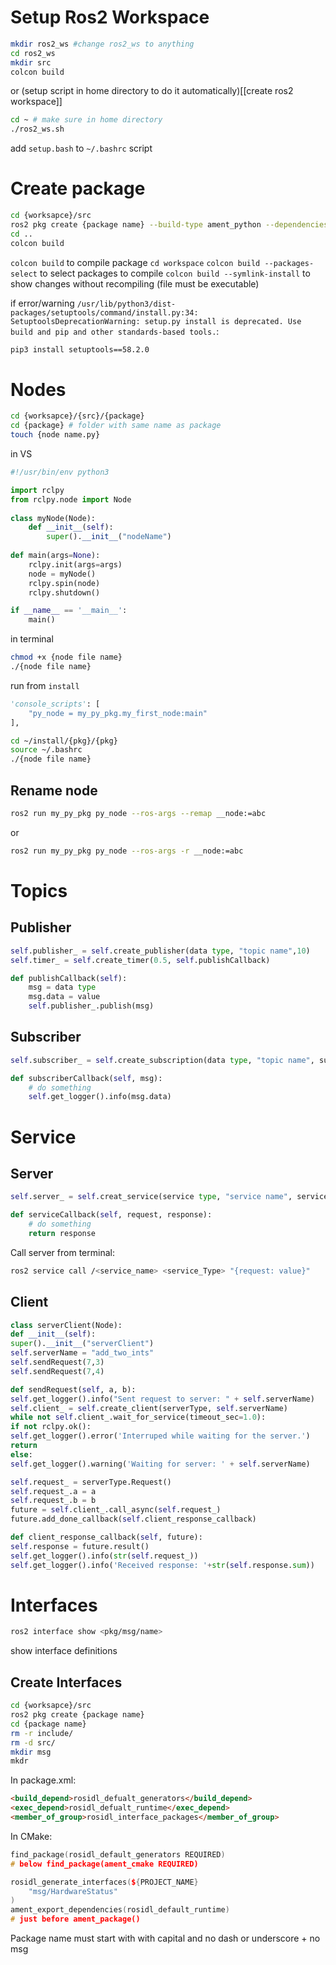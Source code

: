 # Setup Ros2 Workspace
```bash
mkdir ros2_ws #change ros2_ws to anything
cd ros2_ws
mkdir src
colcon build
```
or (setup script in home directory to do it automatically)[[create ros2 workspace]]
```bash
cd ~ # make sure in home directory
./ros2_ws.sh
```
add `setup.bash` to `~/.bashrc` script
# Create package
```bash
cd {worksapce}/src
ros2 pkg create {package name} --build-type ament_python --dependencies rclpy
cd ..
colcon build
```
`colcon build` to compile package `cd workspace`
`colcon build --packages-select` to select packages to compile
`colcon build --symlink-install` to show changes without recompiling (file  must be executable)

if error/warning `/usr/lib/python3/dist-packages/setuptools/command/install.py:34: SetuptoolsDeprecationWarning: setup.py install is deprecated. Use build and pip and other standards-based tools.`:
```bash
pip3 install setuptools==58.2.0
```
# Nodes
```bash
cd {worksapce}/{src}/{package}
cd {package} # folder with same name as package
touch {node name.py}
```
in VS 
```python
#!/usr/bin/env python3

import rclpy
from rclpy.node import Node
  
class myNode(Node):
	def __init__(self):
		super().__init__("nodeName")  
  
def main(args=None):
	rclpy.init(args=args)
	node = myNode()
	rclpy.spin(node)
	rclpy.shutdown()

if __name__ == '__main__':
	main()
```
in terminal
```bash
chmod +x {node file name}
./{node file name}
```
run from `install`
```python
'console_scripts': [
	"py_node = my_py_pkg.my_first_node:main"
],
```

```bash
cd ~/install/{pkg}/{pkg}
source ~/.bashrc
./{node file name}
```
## Rename node
```bash
ros2 run my_py_pkg py_node --ros-args --remap __node:=abc
```
or 
```bash
ros2 run my_py_pkg py_node --ros-args -r __node:=abc
```

# Topics
## Publisher
```python
self.publisher_ = self.create_publisher(data type, "topic name",10)
self.timer_ = self.create_timer(0.5, self.publishCallback)

def publishCallback(self):
	msg = data type
	msg.data = value
	self.publisher_.publish(msg)
```
## Subscriber
```python
self.subscriber_ = self.create_subscription(data type, "topic name", subscriberCallback, 10)

def subscriberCallback(self, msg):
	# do something
	self.get_logger().info(msg.data)
```

# Service
## Server
```python
self.server_ = self.creat_service(service type, "service name", serviceCallback)

def serviceCallback(self, request, response):
	# do something
	return response
```
Call server from terminal:
```bash
ros2 service call /<service_name> <service_Type> "{request: value}"
```

## Client
```python
class serverClient(Node):
def __init__(self):
super().__init__("serverClient")
self.serverName = "add_two_ints"
self.sendRequest(7,3)
self.sendRequest(7,4)

def sendRequest(self, a, b):
self.get_logger().info("Sent request to server: " + self.serverName)
self.client_ = self.create_client(serverType, self.serverName)
while not self.client_.wait_for_service(timeout_sec=1.0):
if not rclpy.ok():
self.get_logger().error('Interruped while waiting for the server.')
return
else:
self.get_logger().warning('Waiting for server: ' + self.serverName)

self.request_ = serverType.Request()
self.request_.a = a
self.request_.b = b
future = self.client_.call_async(self.request_)
future.add_done_callback(self.client_response_callback)

def client_response_callback(self, future):
self.response = future.result()
self.get_logger().info(str(self.request_))
self.get_logger().info('Received response: '+str(self.response.sum))
```

# Interfaces
```bash
ros2 interface show <pkg/msg/name>
```
show interface definitions
## Create Interfaces
```bash
cd {worksapce}/src
ros2 pkg create {package name}
cd {package name}
rm -r include/
rm -d src/
mkdir msg
mkdr
```
In package.xml:
```html 
<build_depend>rosidl_defualt_generators</build_depend>
<exec_depend>rosidl_defualt_runtime</exec_depend>
<member_of_group>rosidl_interface_packages</member_of_group>
```
In CMake:
```cpp
find_package(rosidl_default_generators REQUIRED) 
# below find_package(ament_cmake REQUIRED)
```
```cpp
rosidl_generate_interfaces(${PROJECT_NAME}
	"msg/HardwareStatus"
)
ament_export_dependencies(rosidl_default_runtime) 
# just before ament_package()
```
Package name must start with with capital and no dash or underscore + no msg





